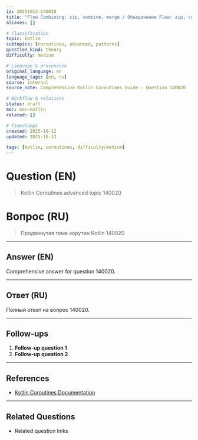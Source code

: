 ```yaml
---
id: 20251012-140020
title: "Flow Combining: zip, combine, merge / Объединение Flow: zip, combine, merge"
aliases: []

# Classification
topic: kotlin
subtopics: [coroutines, advanced, patterns]
question_kind: theory
difficulty: medium

# Language & provenance
original_language: en
language_tags: [en, ru]
source: internal
source_note: Comprehensive Kotlin Coroutines Guide - Question 140020

# Workflow & relations
status: draft
moc: moc-kotlin
related: []

# Timestamps
created: 2025-10-12
updated: 2025-10-12

tags: [kotlin, coroutines, difficulty/medium]
---
```

# Question (EN)
> Kotlin Coroutines advanced topic 140020

# Вопрос (RU)
> Продвинутая тема корутин Kotlin 140020

---

## Answer (EN)

Comprehensive answer for question 140020.

---

## Ответ (RU)

Полный ответ на вопрос 140020.

---

## Follow-ups

1. **Follow-up question 1**
2. **Follow-up question 2**

---

## References

- [Kotlin Coroutines Documentation](https://kotlinlang.org/docs/coroutines-overview.html)

---

## Related Questions

- Related question links
